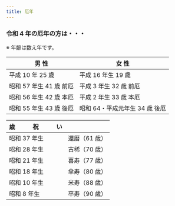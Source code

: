 ```yaml
---
title: 厄年
---
```


### 令和 4 年の厄年の方は・・・

※ 年齢は数え年です。

| 男 性                   | 女 性                          |
| ----------------------- | ------------------------------ |
| 平成 10 年 25 歳        | 平成 16 年生 19 歳             |
| 昭和 57 年生 41 歳 前厄 | 平成 3 年生 32 歳 前厄         |
| 昭和 56 年生 42 歳 本厄 | 平成 2 年生 33 歳 本厄         |
| 昭和 55 年生 43 歳 後厄 | 昭和 64・平成元年生 34 歳 後厄 |

| 歳　　　祝　　　い |               |
| ------------------ | ------------- |
| 昭和 37 年生       | 還暦（61 歳） |
| 昭和 28 年生       | 古稀（70 歳） |
| 昭和 21 年生       | 喜寿（77 歳） |
| 昭和 18 年生       | 傘寿（80 歳） |
| 昭和 10 年生       | 米寿（88 歳） |
| 昭和 8 年生        | 卒寿（90 歳） |
